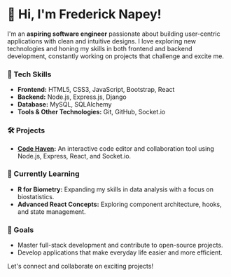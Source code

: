 # 👋 Hi, I'm Frederick Napey!

I'm an **aspiring software engineer** passionate about building user-centric applications with clean and intuitive designs. I love exploring new technologies and honing my skills in both frontend and backend development, constantly working on projects that challenge and excite me.

### 🔧 Tech Skills
- **Frontend:** HTML5, CSS3, JavaScript, Bootstrap, React
- **Backend:** Node.js, Express.js, Django
- **Database:** MySQL, SQLAlchemy
- **Tools & Other Technologies:** Git, GitHub, Socket.io

### 🛠️ Projects
- **[Code Haven](https://github.com/https://github.com/deezyfg/code-haven):** An interactive code editor and collaboration tool using Node.js, Express, React, and Socket.io.

### 🌱 Currently Learning
- **R for Biometry:** Expanding my skills in data analysis with a focus on biostatistics.
- **Advanced React Concepts:** Exploring component architecture, hooks, and state management.

### 🎯 Goals
- Master full-stack development and contribute to open-source projects.
- Develop applications that make everyday life easier and more efficient.
  
Let's connect and collaborate on exciting projects!


